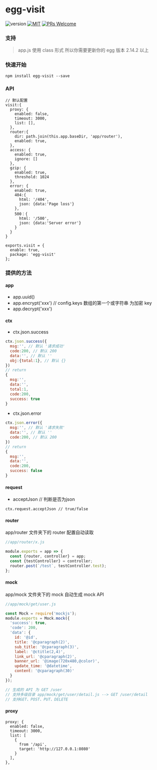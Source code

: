 # egg-visit

![version](https://img.shields.io/badge/version-v1.0.0-brightgreen.svg?style=flat-square) [![MIT](https://img.shields.io/dub/l/vibe-d.svg?style=flat-square)](http://opensource.org/licenses/MIT) [![PRs Welcome](https://img.shields.io/badge/PRs-welcome-brightgreen.svg?style=flat-square)](https://reactjs.org/docs/how-to-contribute.html#your-first-pull-request)

### 支持
> app.js 使用 class 形式 
> 所以你需要更新你的 egg 版本 2.14.2 以上

### 快速开始

```
npm install egg-visit --save
```

### API
```
// 默认配置
visit:{
  proxy: {
    enabled: false,
    timeout: 3000,
    list: [],
  },
  router:{ 
    dir: path.join(this.app.baseDir, 'app/router'),
    enabled: true,
  },
  access: {
    enabled: true,
    ignore: []
  },
  gzip: {
    enabled: true,
    threshold: 1024
  },
  error: {
    enabled: true,
    404:{
      html: '/404',
      json: {data:'Page loss'}
    },
    500：{
      html: '/500',
      json: {data:'Server error'}
    }
  }
}
```
```
exports.visit = {
  enable: true,
  package: 'egg-visit'
};
```

### 提供的方法
#### app
* app.uuid()
* app.encrypt('xxx') // config.keys 数组的第一个或字符串 为加密 key
* app.decrypt('xxx')
#### ctx
* ctx.json.success
```javascript
ctx.json.success({
  msg:'', // 默认 '请求成功'
  code:200, // 默认 200
  data:'', // 默认 ''
  obj:{total:1}, // 默认 {}
}) 
// return 
{
  msg:'',
  data:'',
  total:1,
  code:200,
  success: true
}
```

* ctx.json.error
```javascript
ctx.json.error({
  msg:'', // 默认 '请求失败'
  data:'', // 默认 ''
  code:200, // 默认 200
}) 
// return 
{
  msg:'',
  data:'',
  code:200,
  success: false
}
```
#### request
* acceptJson // 判断是否为json
```
ctx.request.acceptJson // true/false
```
#### router
app/router 文件夹下的 router 配置自动读取
```javascript
//app/router/x.js

module.exports = app => {
  const {router, controller} = app;
  const {testController} = controller;
  router.post(`/test`, testController.test);
};
```
#### mock
app/mock 文件夹下的 mock 自动生成 mock API
```javascript
//app/mock/get/user.js

const Mock = require('mockjs');
module.exports = Mock.mock({
  'success': true,
  'code': 200,
  'data': {
    id: '@id',
    title: '@cparagraph(2)',
    sub_title: '@cparagraph(3)',
    label: '@ctitle(2,4)',
    link_url: '@cparagraph(2)',
    banner_url: '@image(720x480,@color)',
    update_time: '@datetime',
    content: '@cparagraph(30)'
  }
});

// 生成的 API 为 GET /user 
// 支持多级目录 app/mock/get/user/detail.js --> GET /user/detail 
// 支持GET、POST、PUT、DELETE
```
#### proxy
```
proxy: {
  enabled: false,
  timeout: 3000,
  list: [
    {
      from '/api',
      target: 'http://127.0.0.1:8080'
    }
  ],
},
```
